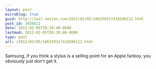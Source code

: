 ```yaml
---
layout: post
microblog: true
guid: http://twit.vmstan.com/2012/02/05/166350317418586112.html
post_id: 3038522
date: 2012-02-05T20:39:40-0600
lastmod: 2012-02-05T20:39:40-0600
type: post
url: /2012/02/05/166350317418586112.html
---
```

Samsung, if you think a stylus is a selling point for an Apple fanboy, you obviously just don't get it.
